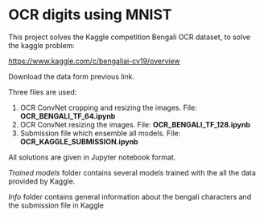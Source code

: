 # OCR digits using MNIST

This project solves the Kaggle competition Bengali OCR dataset, to solve the kaggle problem:

https://www.kaggle.com/c/bengaliai-cv19/overview

Download the data form previous link.

Three files are used:
1) OCR ConvNet cropping and resizing the images. File: **OCR_BENGALI_TF_64.ipynb**
2) OCR ConvNet resizing the images. File: **OCR_BENGALI_TF_128.ipynb**
3) Submission file which ensemble all models. File: **OCR_KAGGLE_SUBMISSION.ipynb**

All solutions are given in Jupyter notebook format.

*Trained models* folder contains several models trained with the all the data provided by Kaggle.

*Info* folder contains general information about the bengali characters and the submission file in Kaggle


